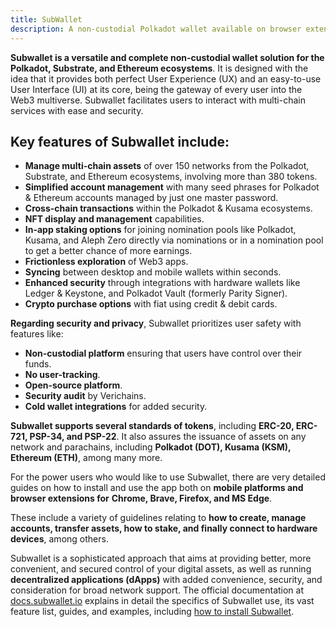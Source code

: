 ```yaml
---
title: SubWallet
description: A non-custodial Polkadot wallet available on browser extension & mobile app.
---
```


**Subwallet is a versatile and complete non-custodial wallet solution for the Polkadot, Substrate, and Ethereum ecosystems**. It is designed with the idea that it provides both perfect User Experience (UX) and an easy-to-use User Interface (UI) at its core, being the gateway of every user into the Web3 multiverse. Subwallet facilitates users to interact with multi-chain services with ease and security.

## Key features of Subwallet include:

- **Manage multi-chain assets** of over 150 networks from the Polkadot, Substrate, and Ethereum ecosystems, involving more than 380 tokens.
- **Simplified account management** with many seed phrases for Polkadot &amp; Ethereum accounts managed by just one master password.
- **Cross-chain transactions** within the Polkadot &amp; Kusama ecosystems.
- **NFT display and management** capabilities.
- **In-app staking options** for joining nomination pools like Polkadot, Kusama, and Aleph Zero directly via nominations or in a nomination pool to get a better chance of more earnings.
- **Frictionless exploration** of Web3 apps.
- **Syncing** between desktop and mobile wallets within seconds.
- **Enhanced security** through integrations with hardware wallets like Ledger &amp; Keystone, and Polkadot Vault (formerly Parity Signer).
- **Crypto purchase options** with fiat using credit &amp; debit cards.

**Regarding security and privacy**, Subwallet prioritizes user safety with features like:

- **Non-custodial platform** ensuring that users have control over their funds.
- **No user-tracking**.
- **Open-source platform**.
- **Security audit** by Verichains.
- **Cold wallet integrations** for added security.

**Subwallet supports several standards of tokens**, including **ERC-20, ERC-721, PSP-34, and PSP-22**. It also assures the issuance of assets on any network and parachains, including **Polkadot (DOT), Kusama (KSM), Ethereum (ETH)**, among many more.

For the power users who would like to use Subwallet, there are very detailed guides on how to install and use the app both on **mobile platforms and browser extensions for** **Chrome, Brave, Firefox, and MS Edge**.

These include a variety of guidelines relating to **how to create, manage accounts, transfer assets, how to stake, and finally connect to hardware devices**, among others.

Subwallet is a sophisticated approach that aims at providing better, more convenient, and secured control of your digital assets, as well as running **decentralized applications (dApps)** with added convenience, security, and consideration for broad network support. The official documentation at [docs.subwallet.io](https://docs.subwallet.app/) explains in detail the specifics of Subwallet use, its vast feature list, guides, and examples, including [how to install Subwallet](https://docs.subwallet.app/main/extension-user-guide/getting-started/install-subwallet).

